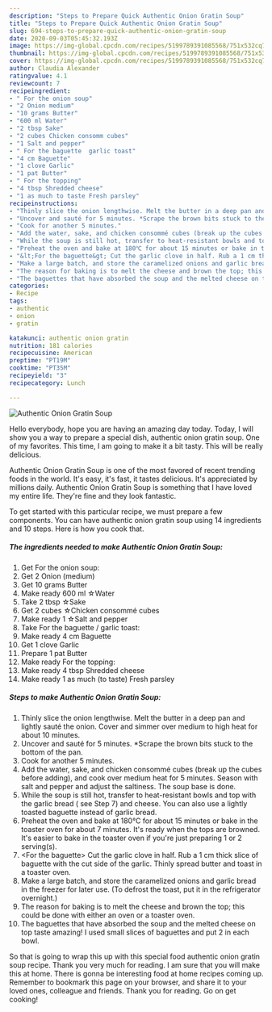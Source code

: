 ```yaml
---
description: "Steps to Prepare Quick Authentic Onion Gratin Soup"
title: "Steps to Prepare Quick Authentic Onion Gratin Soup"
slug: 694-steps-to-prepare-quick-authentic-onion-gratin-soup
date: 2020-09-03T05:45:32.193Z
image: https://img-global.cpcdn.com/recipes/5199789391085568/751x532cq70/authentic-onion-gratin-soup-recipe-main-photo.jpg
thumbnail: https://img-global.cpcdn.com/recipes/5199789391085568/751x532cq70/authentic-onion-gratin-soup-recipe-main-photo.jpg
cover: https://img-global.cpcdn.com/recipes/5199789391085568/751x532cq70/authentic-onion-gratin-soup-recipe-main-photo.jpg
author: Claudia Alexander
ratingvalue: 4.1
reviewcount: 7
recipeingredient:
- " For the onion soup"
- "2 Onion medium"
- "10 grams Butter"
- "600 ml Water"
- "2 tbsp Sake"
- "2 cubes Chicken consomm cubes"
- "1 Salt and pepper"
- " For the baguette  garlic toast"
- "4 cm Baguette"
- "1 clove Garlic"
- "1 pat Butter"
- " For the topping"
- "4 tbsp Shredded cheese"
- "1 as much to taste Fresh parsley"
recipeinstructions:
- "Thinly slice the onion lengthwise. Melt the butter in a deep pan and lightly sauté the onion. Cover and simmer over medium to high heat for about 10 minutes."
- "Uncover and sauté for 5 minutes. *Scrape the brown bits stuck to the bottom of the pan."
- "Cook for another 5 minutes."
- "Add the water, sake, and chicken consommé cubes (break up the cubes before adding), and cook over medium heat for 5 minutes. Season with salt and pepper and adjust the saltiness. The soup base is done."
- "While the soup is still hot, transfer to heat-resistant bowls and top with the garlic bread ( see Step 7) and cheese. You can also use a lightly toasted baguette instead of garlic bread."
- "Preheat the oven and bake at 180℃ for about 15 minutes or bake in the toaster oven for about 7 minutes. It&#39;s ready when the tops are browned. It&#39;s easier to bake in the toaster oven if you&#39;re just preparing 1 or 2 serving(s)."
- "&lt;For the baguette&gt; Cut the garlic clove in half. Rub a 1 cm thick slice of baguette with the cut side of the garlic. Thinly spread butter and toast in a toaster oven."
- "Make a large batch, and store the caramelized onions and garlic bread in the freezer for later use. (To defrost the toast, put it in the refrigerator overnight.)"
- "The reason for baking is to melt the cheese and brown the top; this could be done with either an oven or a toaster oven."
- "The baguettes that have absorbed the soup and the melted cheese on top taste amazing! I used small slices of baguettes and put 2 in each bowl."
categories:
- Recipe
tags:
- authentic
- onion
- gratin

katakunci: authentic onion gratin 
nutrition: 181 calories
recipecuisine: American
preptime: "PT19M"
cooktime: "PT35M"
recipeyield: "3"
recipecategory: Lunch

---
```



![Authentic Onion Gratin Soup](https://img-global.cpcdn.com/recipes/5199789391085568/751x532cq70/authentic-onion-gratin-soup-recipe-main-photo.jpg)

Hello everybody, hope you are having an amazing day today. Today, I will show you a way to prepare a special dish, authentic onion gratin soup. One of my favorites. This time, I am going to make it a bit tasty. This will be really delicious.

Authentic Onion Gratin Soup is one of the most favored of recent trending foods in the world. It's easy, it's fast, it tastes delicious. It's appreciated by millions daily. Authentic Onion Gratin Soup is something that I have loved my entire life. They're fine and they look fantastic.




To get started with this particular recipe, we must prepare a few components. You can have authentic onion gratin soup using 14 ingredients and 10 steps. Here is how you cook that.

<!--inarticleads1-->

##### The ingredients needed to make Authentic Onion Gratin Soup:

1. Get  For the onion soup:
1. Get 2 Onion (medium)
1. Get 10 grams Butter
1. Make ready 600 ml ☆Water
1. Take 2 tbsp ☆Sake
1. Get 2 cubes ☆Chicken consommé cubes
1. Make ready 1 ☆Salt and pepper
1. Take  For the baguette / garlic toast:
1. Make ready 4 cm Baguette
1. Get 1 clove Garlic
1. Prepare 1 pat Butter
1. Make ready  For the topping:
1. Make ready 4 tbsp Shredded cheese
1. Make ready 1 as much (to taste) Fresh parsley




<!--inarticleads2-->

##### Steps to make Authentic Onion Gratin Soup:

1. Thinly slice the onion lengthwise. Melt the butter in a deep pan and lightly sauté the onion. Cover and simmer over medium to high heat for about 10 minutes.
1. Uncover and sauté for 5 minutes. *Scrape the brown bits stuck to the bottom of the pan.
1. Cook for another 5 minutes.
1. Add the water, sake, and chicken consommé cubes (break up the cubes before adding), and cook over medium heat for 5 minutes. Season with salt and pepper and adjust the saltiness. The soup base is done.
1. While the soup is still hot, transfer to heat-resistant bowls and top with the garlic bread ( see Step 7) and cheese. You can also use a lightly toasted baguette instead of garlic bread.
1. Preheat the oven and bake at 180℃ for about 15 minutes or bake in the toaster oven for about 7 minutes. It&#39;s ready when the tops are browned. It&#39;s easier to bake in the toaster oven if you&#39;re just preparing 1 or 2 serving(s).
1. &lt;For the baguette&gt; Cut the garlic clove in half. Rub a 1 cm thick slice of baguette with the cut side of the garlic. Thinly spread butter and toast in a toaster oven.
1. Make a large batch, and store the caramelized onions and garlic bread in the freezer for later use. (To defrost the toast, put it in the refrigerator overnight.)
1. The reason for baking is to melt the cheese and brown the top; this could be done with either an oven or a toaster oven.
1. The baguettes that have absorbed the soup and the melted cheese on top taste amazing! I used small slices of baguettes and put 2 in each bowl.




So that is going to wrap this up with this special food authentic onion gratin soup recipe. Thank you very much for reading. I am sure that you will make this at home. There is gonna be interesting food at home recipes coming up. Remember to bookmark this page on your browser, and share it to your loved ones, colleague and friends. Thank you for reading. Go on get cooking!
